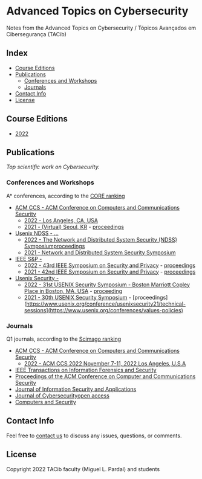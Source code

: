# Advanced Topics on Cybersecurity

Notes from the Advanced Topics on Cybersecurity / Tópicos Avançados em Cibersegurança (TACib)

## Index

* [Course Editions](#course-editions)
* [Publications](#publications)
    * [Conferences and Workshops](#conferences-and-workshops)
    * [Journals](#journals)
* [Contact Info](#contact-info)
* [License](#license)

## Course Editions

* [2022](2022/)

## Publications

*Top scientific work on Cybersecurity.*

### Conferences and Workshops

A\* conferences, according to the [CORE ranking](http://portal.core.edu.au/conf-ranks/)

* [ACM CCS - ACM Conference on Computers and Communications Security](https://www.sigsac.org/ccs/)
    * [2022 - Los Angeles, CA, USA](https://www.sigsac.org/ccs/CCS2022/)
    * [2021 - (Virtual) Seoul, KR](https://www.sigsac.org/ccs/CCS2021/) - [proceedings](https://dl.acm.org/doi/proceedings/10.1145/3460120)
* [Usenix NDSS - ...](https://...)
    * [2022 - The Network and Distributed System Security (NDSS) Symposium](https://www.ndss-symposium.org/ndss2022/)[proceedings](https://www.ndss-symposium.org/ndss2022/registration-information/)
    * [2021 - Network and Distributed System Security Symposium](https://www.ndss-symposium.org/ndss2021/)
* [IEEE S&P - ](https://www.ieee-security.org/)
    * [2022 - 43rd IEEE Symposium on Security and Privacy](https://www.ieee-security.org/TC/SP2022/) - [proceedings](https://www.computer.org/csdl/proceedings/sp/2022/1wKCdeg89vq)
    * [2021 - 42nd IEEE Symposium on Security and Privacy](https://www.ieee-security.org/TC/SP2021/) - [proceedings](https://...)
* [Usenix Security - ](https://...)
    * [2022 - 31st USENIX Security Symposium -  Boston Marriott Copley Place in Boston, MA, USA](https://www.usenix.org/conference/usenixsecurity22) - [proceeding](https://www.usenix.org/conference/usenixsecurity22/call-for-papers)
    * [2021 - 30th USENIX Security Symposium](https://www.usenix.org/conference/usenixsecurity21) - [proceedings](https://www.usenix.org/conference/usenixsecurity21/technical-sessions](https://www.usenix.org/conferences/values-policies)


### Journals

Q1 journals, according to the [Scimago ranking](https://www.scimagojr.com/)

* [ACM CCS - ACM Conference on Computers and Communications Security](https://...)
   * [2022 - ACM CCS 2022 November 7-11, 2022 Los Angeles, U.S.A](https://www.sigsac.org/ccs/CCS2022/call-for/call-for-papers.html)
* [IEEE Transactions on Information Forensics and Security ](https://www.scimagojr.com/journalsearch.php?q=4000149002&tip=sid&clean=0)
* [ Proceedings of the ACM Conference on Computer and Communications Security ](https://www.scimagojr.com/journalsearch.php?q=110362&tip=sid&clean=0)
* [ Journal of Information Security and Applications ](https://www.scimagojr.com/journalsearch.php?q=21100332403&tip=sid&clean=0)
* [Journal of Cybersecurityopen access](https://www.scimagojr.com/journalsearch.php?q=21100855505&tip=sid&clean=0)
* [ Computers and Security ](https://www.scimagojr.com/journalsearch.php?q=28898&tip=sid&clean=0)


## Contact Info

Feel free to [contact us](mailto:meic-sirs@disciplinas.tecnico.ulisboa.pt) to discuss any issues, questions, or comments.

## License

Copyright 2022 TACib faculty (Miguel L. Pardal) and students
